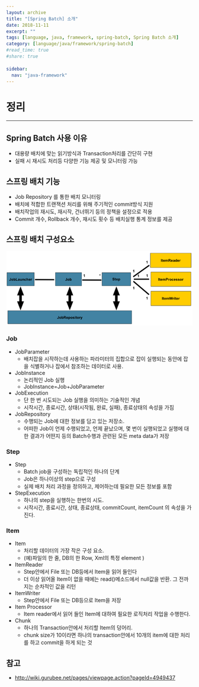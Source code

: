 ```yaml
---
layout: archive
title: "[Spring Batch] 소개"
date: 2018-11-11
excerpt: ""
tags: [language, java, framework, spring-batch, Spring Batch 소개]
category: [language/java/framework/spring-batch]
#read_time: true
#share: true

sidebar:
  nav: "java-framework"
---
```


# 정리

* * *

## Spring Batch 사용 이유

* 대용량 배치에 맞는 읽기방식과 Transaction처리를 간단히 구현
* 실패 시 재시도 처리등 다양한 기능 제공 및 모니터링 가능

## 스프링 배치 기능

* Job Repository 를 통한 배치 모니터링
* 배치에 적합한 트랜잭션 처리를 위해 주기적인 commit방식 지원
* 배치작업의 재시도, 재시작, 건너뛰기 등의 정책을 설정으로 적용
* Commit 개수, Rollback 개수, 재시도 횟수 등 배치실행 통계 정보를 제공

## 스프링 배치 구성요소

![introduce01](/assets/image/language/java/framework/spring-batch/introduce01.png)

### Job

* JobParameter
  * 배치잡을 시작하는데 사용하는 파라미터의 집합으로 잡이 실행되는 동안에 잡을 식별하거나 잡에서 참조하는 데이터로 사용.
* JobInstance
  * 논리적인 Job 실행
  * JobInstance=Job+JobParameter
* JobExecution
  * 단 한 번 시도되는 Job 실행을 의미하는 기술적인 개념
  * 시작시간, 종료시간, 상태(시작됨, 완료, 실패), 종료상태의 속성을 가짐
* JobRepository
  * 수행되는 Job에 대한 정보를 담고 있는 저장소.
  * 어떠한 Job이 언제 수행되었고, 언제 끝났으며, 몇 번이 실행되었고 실행에 대한 결과가 어떤지 등의 Batch수행과 관련된 모든 meta data가 저장

### Step

* Step
  * Batch job을 구성하는 독립적인 하나의 단계
  * Job은 하나이상의 step으로 구성
  * 실제 배치 처리 과정을 정의하고, 제어하는데 필요한 모든 정보를 포함
* StepExecution
  * 하나의 step을 실행하는 한번의 시도.
  * 시작시간, 종료시간, 상태, 종료상태, commitCount, itemCount 의 속성을 가진다.

### Item

* Item
  * 처리할 데이터의 가장 작은 구성 요소.
  * (예)파일의 한 줄, DB의 한 Row, Xml의 특정 element )
* ItemReader
  * Step안에서 File 또는 DB등에서 Item을 읽어 들인다
  * 더 이상 읽어올 Item이 없을 때에는 read()메소드에서 null값을 반환. 그 전까지는 순차적인 값을 리턴
* ItemWriter
  * Step안에서 File 또는 DB등으로 Item을 저장
* Item Processor
  * Item reader에서 읽어 들인 Item에 대하여 필요한 로직처리 작업을 수행한다.
* Chunk
  * 하나의 Transaction안에서 처리할 Item의 덩어리.
  * chunk size가 10이라면 하나의 transaction안에서 10개의 item에 대한 처리를 하고 commit을 하게 되는 것
  
## 참고

* <http://wiki.gurubee.net/pages/viewpage.action?pageId=4949437>